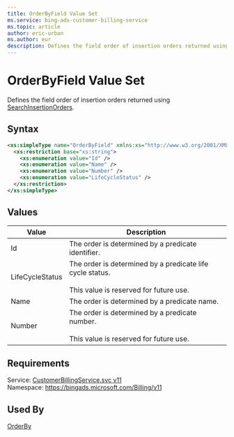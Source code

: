```yaml
---
title: OrderByField Value Set
ms.service: bing-ads-customer-billing-service
ms.topic: article
author: eric-urban
ms.author: eur
description: Defines the field order of insertion orders returned using [SearchInsertionOrders](../customer-billing-service/searchinsertionorders.md).
---
```

# OrderByField Value Set
Defines the field order of insertion orders returned using [SearchInsertionOrders](../customer-billing-service/searchinsertionorders.md).

## Syntax
```xml
<xs:simpleType name="OrderByField" xmlns:xs="http://www.w3.org/2001/XMLSchema">
  <xs:restriction base="xs:string">
    <xs:enumeration value="Id" />
    <xs:enumeration value="Name" />
    <xs:enumeration value="Number" />
    <xs:enumeration value="LifeCycleStatus" />
  </xs:restriction>
</xs:simpleType>
```

## <a name="values"></a>Values

|Value|Description|
|-----------|---------------|
|<a name="id"></a>Id|The order is determined by a predicate identifier.|
|<a name="lifecyclestatus"></a>LifeCycleStatus|The order is determined by a predicate life cycle status.<br /><br /> This value is reserved for future use.|
|<a name="name"></a>Name|The order is determined by a predicate name.|
|<a name="number"></a>Number|The order is determined by a predicate number.<br /><br /> This value is reserved for future use.|

## Requirements
Service: [CustomerBillingService.svc v11](https://clientcenter.api.bingads.microsoft.com/Api/Billing/v11/CustomerBillingService.svc)  
Namespace: https://bingads.microsoft.com/Billing/v11  

## Used By
[OrderBy](orderby.md)  
